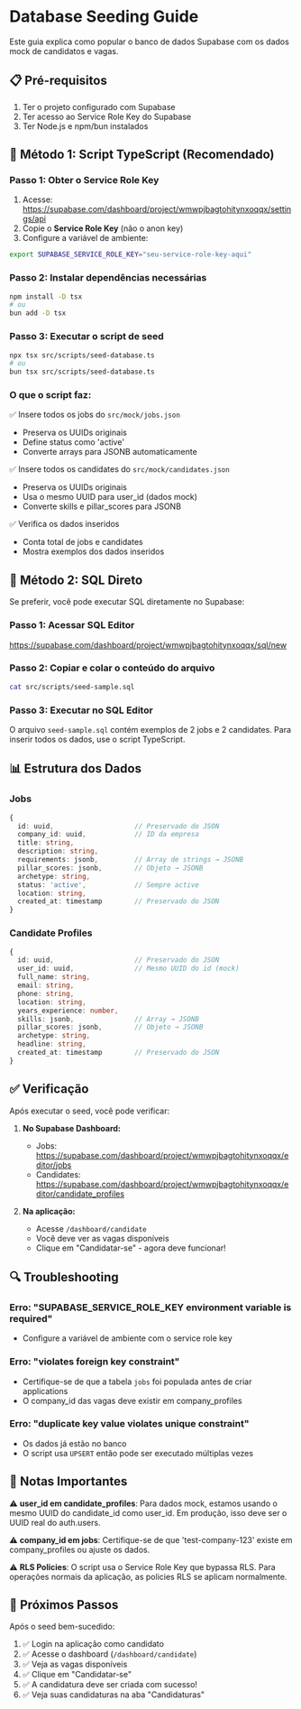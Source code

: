 # Database Seeding Guide

Este guia explica como popular o banco de dados Supabase com os dados mock de candidatos e vagas.

## 📋 Pré-requisitos

1. Ter o projeto configurado com Supabase
2. Ter acesso ao Service Role Key do Supabase
3. Ter Node.js e npm/bun instalados

## 🚀 Método 1: Script TypeScript (Recomendado)

### Passo 1: Obter o Service Role Key

1. Acesse: https://supabase.com/dashboard/project/wmwpjbagtohitynxoqqx/settings/api
2. Copie o **Service Role Key** (não o anon key)
3. Configure a variável de ambiente:

```bash
export SUPABASE_SERVICE_ROLE_KEY="seu-service-role-key-aqui"
```

### Passo 2: Instalar dependências necessárias

```bash
npm install -D tsx
# ou
bun add -D tsx
```

### Passo 3: Executar o script de seed

```bash
npx tsx src/scripts/seed-database.ts
# ou
bun tsx src/scripts/seed-database.ts
```

### O que o script faz:

✅ Insere todos os jobs do `src/mock/jobs.json`
- Preserva os UUIDs originais
- Define status como 'active'
- Converte arrays para JSONB automaticamente

✅ Insere todos os candidates do `src/mock/candidates.json`
- Preserva os UUIDs originais
- Usa o mesmo UUID para user_id (dados mock)
- Converte skills e pillar_scores para JSONB

✅ Verifica os dados inseridos
- Conta total de jobs e candidates
- Mostra exemplos dos dados inseridos

## 🔧 Método 2: SQL Direto

Se preferir, você pode executar SQL diretamente no Supabase:

### Passo 1: Acessar SQL Editor

https://supabase.com/dashboard/project/wmwpjbagtohitynxoqqx/sql/new

### Passo 2: Copiar e colar o conteúdo do arquivo

```bash
cat src/scripts/seed-sample.sql
```

### Passo 3: Executar no SQL Editor

O arquivo `seed-sample.sql` contém exemplos de 2 jobs e 2 candidates. Para inserir todos os dados, use o script TypeScript.

## 📊 Estrutura dos Dados

### Jobs
```typescript
{
  id: uuid,                    // Preservado do JSON
  company_id: uuid,            // ID da empresa
  title: string,
  description: string,
  requirements: jsonb,         // Array de strings → JSONB
  pillar_scores: jsonb,        // Objeto → JSONB
  archetype: string,
  status: 'active',            // Sempre active
  location: string,
  created_at: timestamp        // Preservado do JSON
}
```

### Candidate Profiles
```typescript
{
  id: uuid,                    // Preservado do JSON
  user_id: uuid,               // Mesmo UUID do id (mock)
  full_name: string,
  email: string,
  phone: string,
  location: string,
  years_experience: number,
  skills: jsonb,               // Array → JSONB
  pillar_scores: jsonb,        // Objeto → JSONB
  archetype: string,
  headline: string,
  created_at: timestamp        // Preservado do JSON
}
```

## ✅ Verificação

Após executar o seed, você pode verificar:

1. **No Supabase Dashboard:**
   - Jobs: https://supabase.com/dashboard/project/wmwpjbagtohitynxoqqx/editor/jobs
   - Candidates: https://supabase.com/dashboard/project/wmwpjbagtohitynxoqqx/editor/candidate_profiles

2. **Na aplicação:**
   - Acesse `/dashboard/candidate`
   - Você deve ver as vagas disponíveis
   - Clique em "Candidatar-se" - agora deve funcionar!

## 🔍 Troubleshooting

### Erro: "SUPABASE_SERVICE_ROLE_KEY environment variable is required"
- Configure a variável de ambiente com o service role key

### Erro: "violates foreign key constraint"
- Certifique-se de que a tabela `jobs` foi populada antes de criar applications
- O company_id das vagas deve existir em company_profiles

### Erro: "duplicate key value violates unique constraint"
- Os dados já estão no banco
- O script usa `UPSERT` então pode ser executado múltiplas vezes

## 📝 Notas Importantes

⚠️ **user_id em candidate_profiles**: Para dados mock, estamos usando o mesmo UUID do candidate_id como user_id. Em produção, isso deve ser o UUID real do auth.users.

⚠️ **company_id em jobs**: Certifique-se de que 'test-company-123' existe em company_profiles ou ajuste os dados.

⚠️ **RLS Policies**: O script usa o Service Role Key que bypassa RLS. Para operações normais da aplicação, as policies RLS se aplicam normalmente.

## 🎯 Próximos Passos

Após o seed bem-sucedido:

1. ✅ Login na aplicação como candidato
2. ✅ Acesse o dashboard (`/dashboard/candidate`)
3. ✅ Veja as vagas disponíveis
4. ✅ Clique em "Candidatar-se"
5. ✅ A candidatura deve ser criada com sucesso!
6. ✅ Veja suas candidaturas na aba "Candidaturas"
